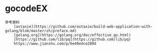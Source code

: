 # gocodeEX
    參考資料
        [astaxie](https://github.com/astaxie/build-web-application-with-golang/blob/master/zh/preface.md)
        [golang.org](https://golang.org/doc/effective_go.html)
        [https://github.com/lib/pq](https://github.com/lib/pq)
        https://www.jianshu.com/p/6e40edce289d